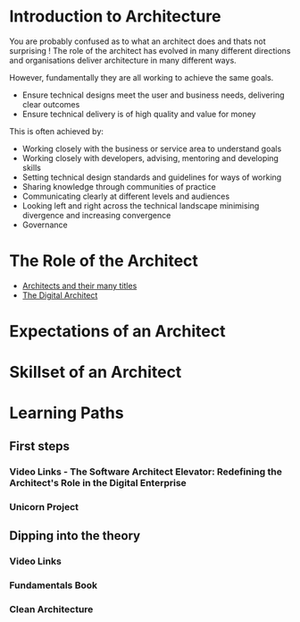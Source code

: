 # Introduction to Architecture

You are probably confused as to what an architect does and thats not surprising ! The role of the architect has evolved in many different directions and organisations deliver architecture in many different ways.

However, fundamentally they are all working to achieve the same goals.

 - Ensure technical designs meet the user and business needs, delivering clear outcomes
 - Ensure technical delivery is of high quality and value for money

This is often achieved by:

 - Working closely with the business or service area to understand goals
 - Working closely with developers, advising, mentoring and developing skills 
 - Setting technical design standards and guidelines for ways of working
 - Sharing knowledge through communities of practice
 - Communicating clearly at different levels and audiences
 - Looking left and right across the technical landscape minimising divergence and increasing convergence
 - Governance

# The Role of the Architect

- [Architects and their many titles](/learning_paths/the_role_of_an_architect.md)
- [The Digital Architect](/learning_paths/the_digital_architect.md)

# Expectations of an Architect

# Skillset of an Architect

# Learning Paths

## First steps
### Video Links - The Software Architect Elevator: Redefining the Architect's Role in the Digital Enterprise
### Unicorn Project

## Dipping into the theory
### Video Links 
### Fundamentals Book
### Clean Architecture

